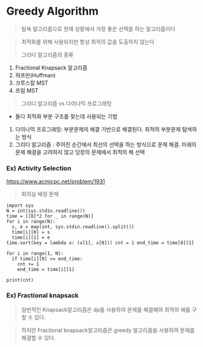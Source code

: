 Greedy Algorithm
================

> 탐욕 알고리즘으로 현재 상황에서 가장 좋은 선택을 하는 알고리즘이다

> 최적화를 위해 사용되지만 항상 최적의 값을 도출하지 않는다

> 그리디 알고리즘의 종류

1. Fractional Knapsack 알고리즘
2. 허프만(Huffman)
3. 크루스칼 MST
4. 프림 MST

> 그리디 알고리즘 vs 다이나믹 프로그래밍

- 둘다 최적화 부분 구조를 찾는데 사용되는 기법
1) 다이나믹 프로그래밍: 부분문제의 해결 기반으로 해결된다. 최적의 부분문제 탐색하는 방식
2) 그리디 알고리즘 : 주어진 순간에서 최선의 선택을 하는 방식으로 문제 해결. 미래의 문제 해결을 고려하지 않고 당장의 문제에서 최적의 해 선택 

### Ex) Activity Selection


https://www.acmicpc.net/problem/1931

> 회의실 배정 문제

```
import sys 
N = int(sys.stdin.readline()) 
time = [[0]*2 for _ in range(N)] 
for i in range(N): 
  s, e = map(int, sys.stdin.readline().split()) 
  time[i][0] = s 
  time[i][1] = e 
time.sort(key = lambda x: (x[1], x[0])) cnt = 1 end_time = time[0][1] 

for i in range(1, N): 
  if time[i][0] >= end_time: 
    cnt += 1 
    end_time = time[i][1] 

print(cnt)
```


### Ex) Fractional knapsack

> 일반적인 Knapsack알고리즘은 dp를 사용하여 문제를 해결해야 최적의 해를 구할 수 있다.

> 하지만 Fractional knapsack알고리즘은 greedy 알고리즘을 사용하여 문제를 해결할 수 있다.


